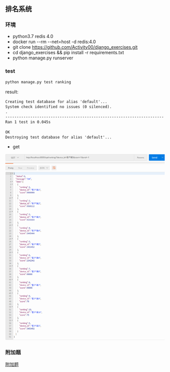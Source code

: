 ## 排名系统

### 环境
- python3.7 redis 4.0
- docker run --rm --net=host -d redis:4.0
- git clone https://github.com/Activity00/django_exercises.git
- cd django_exercises && pip install -r requirements.txt
- python manage.py runserver   

### test
```Python
python manage.py test ranking
```
result:
```text
Creating test database for alias 'default'...
System check identified no issues (0 silenced).
.
----------------------------------------------------------------------
Ran 1 test in 0.045s

OK
Destroying test database for alias 'default'...

```

- get

![Alt text](./test_result.png)


### 附加题
[附加题](./utils/check_version.py)